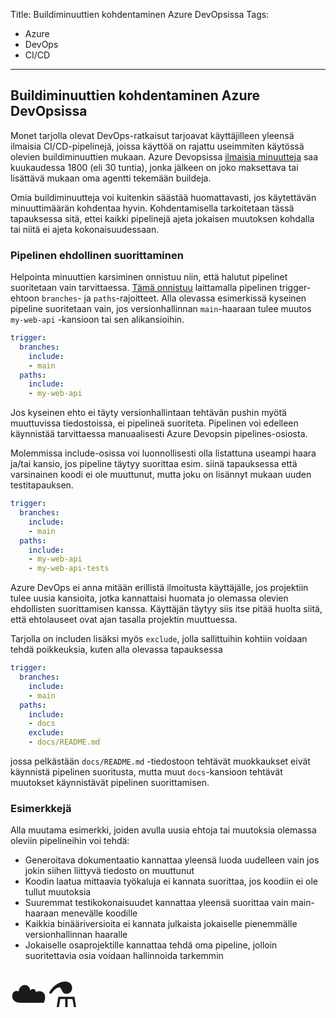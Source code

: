 Title: Buildiminuuttien kohdentaminen Azure DevOpsissa
Tags: 
  - Azure
  - DevOps
  - CI/CD
---

## Buildiminuuttien kohdentaminen Azure DevOpsissa

Monet tarjolla olevat DevOps-ratkaisut tarjoavat käyttäjilleen yleensä ilmaisia CI/CD-pipelinejä, joissa käyttöä on rajattu useimmiten käytössä olevien buildiminuuttien mukaan. Azure Devopsissa [ilmaisia minuutteja](https://azure.microsoft.com/en-us/pricing/details/devops/azure-devops-services/) saa kuukaudessa 1800 (eli 30 tuntia), jonka jälkeen on joko maksettava tai lisättävä mukaan oma agentti tekemään buildeja.

Omia buildiminuutteja voi kuitenkin säästää huomattavasti, jos käytettävän minuuttimäärän kohdentaa hyvin. Kohdentamisella tarkoitetaan tässä tapauksessa sitä, ettei kaikki pipelinejä ajeta jokaisen muutoksen kohdalla tai niitä ei ajeta kokonaisuudessaan.

### Pipelinen ehdollinen suorittaminen

Helpointa minuuttien karsiminen onnistuu niin, että halutut pipelinet suoritetaan vain tarvittaessa. [Tämä onnistuu](https://learn.microsoft.com/en-us/azure/devops/pipelines/repos/azure-repos-git?view=azure-devops&tabs=yaml#ci-triggers) laittamalla pipelinen trigger-ehtoon `branches`- ja `paths`-rajoitteet. Alla olevassa esimerkissä kyseinen pipeline suoritetaan vain, jos versionhallinnan `main`-haaraan tulee muutos `my-web-api` -kansioon tai sen alikansioihin.

```yaml
trigger:
  branches:
    include:
    - main
  paths:
    include:
    - my-web-api
```

Jos kyseinen ehto ei täyty versionhallintaan tehtävän pushin myötä muuttuvissa tiedostoissa, ei pipelineä suoriteta. Pipelinen voi edelleen käynnistää tarvittaessa manuaalisesti Azure Devopsin pipelines-osiosta.

Molemmissa include-osissa voi luonnollisesti olla listattuna useampi haara ja/tai kansio, jos pipeline täytyy suorittaa esim. siinä tapauksessa että varsinainen koodi ei ole muuttunut, mutta joku on lisännyt mukaan uuden testitapauksen.

```yaml
trigger:
  branches:
    include:
    - main
  paths:
    include:
    - my-web-api
    - my-web-api-tests
```

Azure DevOps ei anna mitään erillistä ilmoitusta käyttäjälle, jos projektiin tulee uusia kansioita, jotka kannattaisi huomata jo olemassa olevien ehdollisten suorittamisen kanssa. Käyttäjän täytyy siis itse pitää huolta siitä, että ehtolauseet ovat ajan tasalla projektin muuttuessa.

Tarjolla on includen lisäksi myös `exclude`, jolla sallittuihin kohtiin voidaan tehdä poikkeuksia, kuten alla olevassa tapauksessa

```yaml
trigger:
  branches:
    include:
    - main
  paths:
    include:
    - docs
    exclude:
    - docs/README.md
```

jossa pelkästään `docs/README.md` -tiedostoon tehtävät muokkaukset eivät käynnistä pipelinen suoritusta, mutta muut `docs`-kansioon tehtävät muutokset käynnistävät pipelinen suorittamisen.

### Esimerkkejä

Alla muutama esimerkki, joiden avulla uusia ehtoja tai muutoksia olemassa oleviin pipelineihin voi tehdä:
- Generoitava dokumentaatio kannattaa yleensä luoda uudelleen vain jos jokin siihen liittyvä tiedosto on muuttunut
- Koodin laatua mittaavia työkaluja ei kannata suorittaa, jos koodiin ei ole tullut muutoksia
- Suuremmat testikokonaisuudet kannattaa yleensä suorittaa vain main-haaraan menevälle koodille
- Kaikkia binääriversioita ei kannata julkaista jokaiselle pienemmälle versionhallinnan haaralle
- Jokaiselle osaprojektille kannattaa tehdä oma pipeline, jolloin suoritettavia osia voidaan hallinnoida tarkemmin

<span style="font-size:4em;">☁️⚗️</span>
